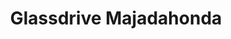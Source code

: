 ---
title: "Glassdrive Majadahonda"
url: /majadahonda/glassdrive-majadahonda/
shop: reparación de automóviles
---